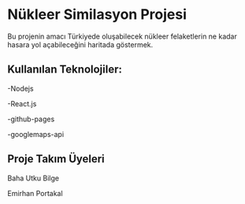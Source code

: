 # Nükleer Similasyon Projesi

Bu projenin amacı Türkiyede oluşabilecek nükleer felaketlerin ne kadar hasara yol açabileceğini haritada göstermek.

## Kullanılan Teknolojiler:

-Nodejs

-React.js

-github-pages

-googlemaps-api

## Proje Takım Üyeleri

Baha Utku Bilge 

Emirhan Portakal

